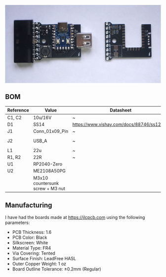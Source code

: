 ![PCB](media/pcb.jpg)

## BOM

|Reference|Value|Datasheet|Footprint|Qty||
|-|-|-|-|-|-|
|C1, C2|10u/16V|~|Capacitor_SMD:C_1206_3216Metric|2||
|D1|SS14|https://www.vishay.com/docs/88746/ss12.pdf|Diode_SMD:D_SMA|1||
|J1|Conn_01x09_Pin|~|PS1:Controller_THT90|1||
|J2|USB_A| ~|usb2ps1mouse-specific:USB_A_Sunken|1|![USB A](media/USB_A.jpg)|
|L1|22u|~|usb2ps1mouse-specific:L_combo|1|![Inductor](media/inductor.jpg)|
|R1, R2|22R|~|Resistor_SMD:R_0603_1608Metric|2||
|U1|RP2040-Zero||RP2040_Board:RP2040-Zero|1||
|U2|ME2108A50PG||Package_TO_SOT_SMD:SOT-89-3|1||
||M3x10 countersunk screw + M3 nut|||1+1|![Bolt + nut](media/M3x10.jpg)|

## Manufacturing

I have had the boards made at https://jlcpcb.com using the following parameters:

- PCB Thickness: 1.6
- PCB Color: Black
- Silkscreen: White
- Material Type: FR4
- Via Covering: Tented
- Surface Finish: LeadFree HASL
- Outer Copper Weight: 1 oz
- Board Outline Tolerance: ±0.2mm (Regular)
